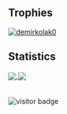 ## Trophies
<a href="https://github.com/ryo-ma/github-profile-trophy"><img src="https://github-profile-trophy.vercel.app/?username=demirkolak0" alt="demirkolak0" /></a>
## Statistics
<a href="https://github.com/demirkolak0/demirkolak0">
  <img align="center" src="https://github-readme-stats.vercel.app/api?username=demirkolak0&count_private=true&show_icons=true&theme=tokyonight" />
</a>
<a href="https://github.com/demirkolak0/demirkolak0">
  <img align="center" src="https://github-readme-stats.vercel.app/api/top-langs/?username=demirkolak0&layout=compact&theme=tokyonight&langs_count=8" />
</a>

<br />
<br />
<br />

<img src="https://visitor-badge.laobi.icu/badge?page_id=demirkolak0.demirkolak0" alt="visitor badge"/>
